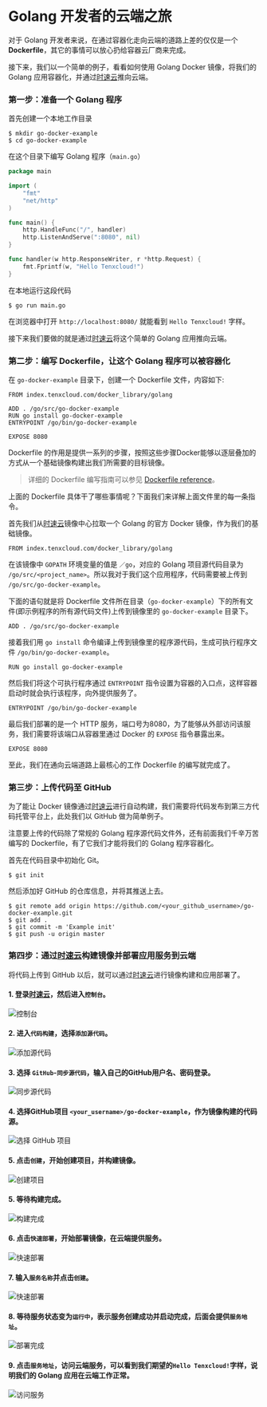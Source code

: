 # Golang 开发者的云端之旅

对于 Golang 开发者来说，在通过容器化走向云端的道路上差的仅仅是一个**Dockerfile**，其它的事情可以放心扔给容器云厂商来完成。

接下来，我们以一个简单的例子，看看如何使用 Golang Docker 镜像，将我们的 Golang 应用容器化，并通过[时速云](https://console.tenxcloud.com)推向云端。

### 第一步：准备一个 Golang 程序

首先创建一个本地工作目录

``` shell
$ mkdir go-docker-example
$ cd go-docker-example
```

在这个目录下编写 Golang 程序（`main.go`）

``` go
package main

import (
	"fmt"
	"net/http"
)

func main() {
	http.HandleFunc("/", handler)
	http.ListenAndServe(":8080", nil)
}

func handler(w http.ResponseWriter, r *http.Request) {
	fmt.Fprintf(w, "Hello Tenxcloud!")
}
```

在本地运行这段代码

``` shell
$ go run main.go
```

在浏览器中打开 `http://localhost:8080/` 就能看到 `Hello Tenxcloud!` 字样。

接下来我们要做的就是通过[时速云](https://console.tenxcloud.com)将这个简单的 Golang 应用推向云端。 

### 第二步：编写 Dockerfile，让这个 Golang 程序可以被容器化

在 `go-docker-example` 目录下，创建一个 Dockerfile 文件，内容如下:

``` 
FROM index.tenxcloud.com/docker_library/golang

ADD . /go/src/go-docker-example
RUN go install go-docker-example
ENTRYPOINT /go/bin/go-docker-example

EXPOSE 8080
```

Dockerfile 的作用是提供一系列的步骤，按照这些步骤Docker能够以逐层叠加的方式从一个基础镜像构建出我们所需要的目标镜像。

> 详细的 Dockerfile 编写指南可以参见 [Dockerfile reference](https://docs.docker.com/engine/reference/builder/)。

上面的 Dockerfile 具体干了哪些事情呢？下面我们来详解上面文件里的每一条指令。

首先我们从[时速云](https://console.tenxcloud.com)镜像中心拉取一个 Golang 的官方 Docker 镜像，作为我们的基础镜像。

``` 
FROM index.tenxcloud.com/docker_library/golang
```

在该镜像中 `GOPATH` 环境变量的值是 `／go`，对应的 Golang 项目源代码目录为 `/go/src/<project_name>`。所以我对于我们这个应用程序，代码需要被上传到 `/go/src/go-docker-example`。

下面的语句就是将 Dockerfile 文件所在目录（`go-docker-example`）下的所有文件(即示例程序的所有源代码文件)上传到镜像里的 `go-docker-example` 目录下。

``` 
ADD . /go/src/go-docker-example
```

接着我们用 `go install` 命令编译上传到镜像里的程序源代码，生成可执行程序文件 `/go/bin/go-docker-example`。

``` 
RUN go install go-docker-example
```

然后我们将这个可执行程序通过 `ENTRYPOINT` 指令设置为容器的入口点，这样容器启动时就会执行该程序，向外提供服务了。

``` 
ENTRYPOINT /go/bin/go-docker-example
```

最后我们部署的是一个 HTTP 服务，端口号为8080，为了能够从外部访问该服务，我们需要将该端口从容器里通过 Docker 的 `EXPOSE` 指令暴露出来。

``` 
EXPOSE 8080
```

至此，我们在通向云端道路上最核心的工作 Dockerfile 的编写就完成了。
 
### 第三步：上传代码至 GitHub

为了能让 Docker 镜像通过[时速云](https://console.tenxcloud.com)进行自动构建，我们需要将代码发布到第三方代码托管平台上，此处我们以 GitHub 做为简单例子。

注意要上传的代码除了常规的 Golang 程序源代码文件外，还有前面我们千辛万苦编写的 Dockerfile，有了它我们才能将我们的 Golang 程序容器化。

首先在代码目录中初始化 Git。

``` shell
$ git init
```

然后添加好 GitHub 的仓库信息，并将其推送上去。

``` shell
$ git remote add origin https://github.com/<your_github_username>/go-docker-example.git
$ git add .
$ git commit -m 'Example init'
$ git push -u origin master
```

### 第四步：通过[时速云](https://console.tenxcloud.com)构建镜像并部署应用服务到云端

将代码上传到 GitHub 以后，就可以通过[时速云](https://console.tenxcloud.com)进行镜像构建和应用部署了。

#### 1. 登录[时速云](https://console.tenxcloud.com)，然后进入`控制台`。

![控制台](/doc/v1/images/devcloud/devcloud-golang/console.png)

#### 2. 进入`代码构建`，选择`添加源代码`。

![添加源代码](/doc/v1/images/devcloud/devcloud-golang/addsource.png)

#### 3. 选择 `GitHub`-`同步源代码`，输入自己的GitHub用户名、密码登录。

![同步源代码](/doc/v1/images/devcloud/devcloud-golang/syncsource.png)

#### 4. 选择GitHub项目 `<your_username>/go-docker-example`，作为镜像构建的代码源。

![选择 GitHub 项目](/doc/v1/images/devcloud/devcloud-golang/selectsource.png)

#### 5. 点击`创建`，开始创建项目，并构建镜像。

![创建项目](/doc/v1/images/devcloud/devcloud-golang/build.png)

#### 5. 等待构建完成。

![构建完成](/doc/v1/images/devcloud/devcloud-golang/buildsuccess.png)

#### 6. 点击`快速部署`，开始部署镜像，在云端提供服务。

![快速部署](/doc/v1/images/devcloud/devcloud-golang/deploy.png)

#### 7. 输入`服务名称`并点击`创建`。

![快速部署](/doc/v1/images/devcloud/devcloud-golang/createservice.png)

####  8. 等待服务状态变为`运行中`，表示服务创建成功并启动完成，后面会提供`服务地址`。

![部署完成](/doc/v1/images/devcloud/devcloud-golang/deploysuccess.png)

####  9. 点击`服务地址`，访问云端服务，可以看到我们期望的`Hello Tenxcloud!`字样，说明我们的 Golang 应用在云端工作正常。

![访问服务](/doc/v1/images/devcloud/devcloud-golang/accessservice.png)
